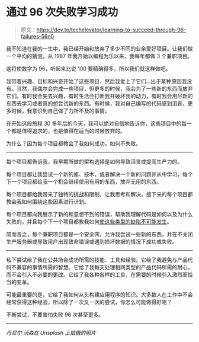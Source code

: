 # 通过 96 次失败学习成功

> 原文：<https://dev.to/techelevator/learning-to-succeed-through-96-failures-56n0>

我不知道在我的一生中，我已经开始和放弃了多少不同的业余爱好项目。让我们做一个平均的猜测，从 1987 年我开始以编程为乐以来，我每年都做 3 个兼职项目。

这将使数字为 96，听起来比说 100 要精确得多，所以我们就这样做吧。

我带着兴趣、目标和兴奋开始了这些项目，然后我爱上了它们...出于某种原因我没有。当然，我偶尔会完成一些项目，但更多的时候，我会为了一些新的东西而放弃它们。有时我会失去兴趣，有时生活会打断我并破坏我的动力，有时我会用尽新的东西去学习或者真的想尝试新的东西。有时候，我对自己编写的代码感到沮丧，更多时候，我意识到自己做了力所不及的事情。

在开始这段旅程 30 多年后的今天，我可以绝对自信地告诉你，这些项目中的每一个都是值得追求的，也是值得在适当的时候放弃的。

为什么？因为每个项目都教会了我如何成功，如何不失败。

* * *

每个项目都告诉我，我早期所做的架构选择是如何导致沮丧或提高生产力的。

每个项目都让我尝试一个新的库、技术，或者解决一个新的问题并从中学习，每个下一个项目都给我一个机会继续使用有用的东西，放弃无用的东西。

每个项目都给我带来了独特的挑战和限制，让我思考和解决，接下来的每个项目都教会我如何围绕这些因素进行计划。

每个项目都向我展示了新的和意想不到的错误，帮助我理解代码是如何以及为什么失败的，并且每个下一个项目都教我如何[使这些类型的缺陷不可能发生](https://dev.to/integerman/making-defects-impossible-16c)。

简而言之，每个兼职项目都是一个安全网，允许我尝试一些新的东西，并在不关闭生产服务器或导致用户出现致命错误或遇到损坏数据的情况下成功或失败。

* * *

私下尝试给了我在公共场合成功所需的技能、工具和经验。它给了我避免与产品代码不兼容的事情所需的智慧。它给了我每天处理相同类型的产品代码所需的耐心，而不会引入不必要的更改。它给了我各种各样的工具，在需要的时候引入激烈而恰当的变革。

可能最重要的是，它给了我如何从头构建应用程序的知识。大多数人在工作中不会经常获得这种经验，所以除了一次又一次的尝试，你怎么可能做得好呢？

不断尝试，不要害怕失败 96 次甚至更多。

* * *

*丹尼尔·沃森在 Unsplash 上拍摄的照片*